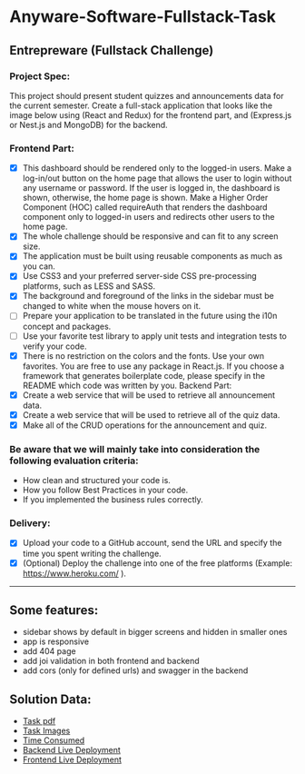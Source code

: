 # Anyware-Software-Fullstack-Task

## Entrepreware (Fullstack Challenge)
### Project Spec:
This project should present student quizzes and announcements data for the current semester.
Create a full-stack application that looks like the image below using (React and Redux) for the frontend part, and
(Express.js or Nest.js and MongoDB) for the backend.

### Frontend Part:
- [X] This dashboard should be rendered only to the logged-in users. Make a log-in/out button on the home page
that allows the user to login without any username or password. If the user is logged in, the dashboard is
shown, otherwise, the home page is shown. Make a Higher Order Component (HOC) called requireAuth that
renders the dashboard component only to logged-in users and redirects other users to the home page.
- [X] The whole challenge should be responsive and can fit to any screen size.
- [X] The application must be built using reusable components as much as you can.
- [X] Use CSS3 and your preferred server-side CSS pre-processing platforms, such as LESS and SASS.
- [X] The background and foreground of the links in the sidebar must be changed to white when the mouse hovers
on it.
- [ ] Prepare your application to be translated in the future using the i10n concept and packages.
- [ ] Use your favorite test library to apply unit tests and integration tests to verify your code.
- [X] There is no restriction on the colors and the fonts. Use your own favorites.
You are free to use any package in React.js. If you choose a framework that generates boilerplate code, please
specify in the README which code was written by you.
Backend Part:
- [X] Create a web service that will be used to retrieve all announcement data.
- [X] Create a web service that will be used to retrieve all of the quiz data.
- [X] Make all of the CRUD operations for the announcement and quiz.

### Be aware that we will mainly take into consideration the following evaluation criteria:
- How clean and structured your code is.
- How you follow Best Practices in your code.
- If you implemented the business rules correctly.

### Delivery:
- [X] Upload your code to a GitHub account, send the URL and specify the time you spent writing the
challenge.
- [X] (Optional) Deploy the challenge into one of the free platforms (Example: https://www.heroku.com/ ).

---

## Some features:
- sidebar shows by default in bigger screens and hidden in smaller ones
- app is responsive
- add 404 page 
- add joi validation in both frontend and backend
- add cors (only for defined urls) and swagger in the backend 

## Solution Data:
- [Task pdf](./Fullstack_Challenge.pdf)
- [Task Images](./img/imgs.md)
- [Time Consumed](https://wakatime.com/@ahmed_m_abdelfatah/projects/dzqikehvsp?start=2023-01-17&end=2023-01-21)
- [Backend Live Deployment](https://anyware-software-fullstack-task-api.onrender.com/docs)
- [Frontend Live Deployment](https://anyware-software-fullstack-task-client.vercel.app)